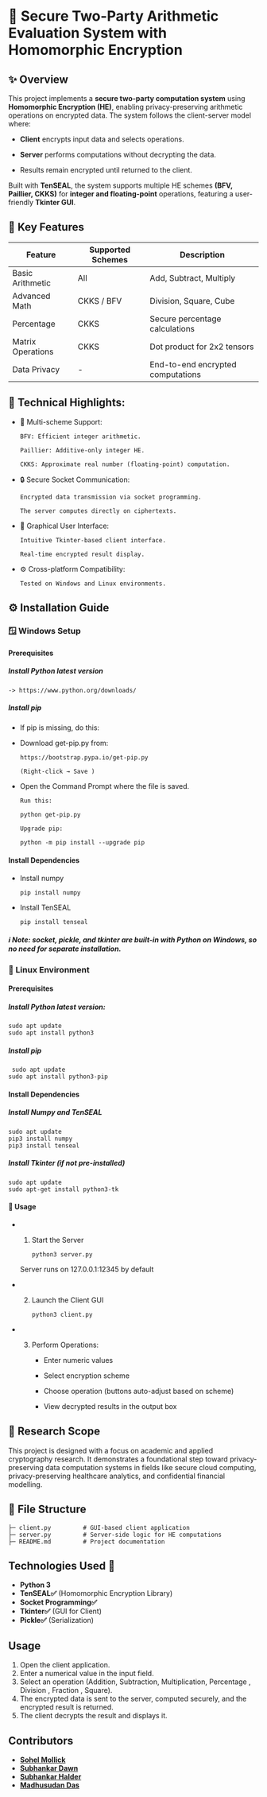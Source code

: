 # 🔐 Secure Two-Party Arithmetic Evaluation System with Homomorphic Encryption

## ✨ Overview 

This project implements a **secure two-party computation system** using **Homomorphic Encryption (HE)**, enabling privacy-preserving arithmetic operations on encrypted data. The system follows the client-server model where:

- **Client** encrypts input data and selects operations.

- **Server** performs computations without decrypting the data.

- Results remain encrypted until returned to the client.

Built with **TenSEAL**, the system supports multiple HE schemes **(BFV, Paillier, CKKS)** for **integer and floating-point** operations, featuring a user-friendly **Tkinter GUI**.


## 🎯 Key Features

| **Feature**         | **Supported Schemes** | **Description**                          |
|---------------------|------------------------|------------------------------------------|
| Basic Arithmetic    | All                    | Add, Subtract, Multiply                  |
| Advanced Math       | CKKS / BFV             | Division, Square, Cube                   |
| Percentage          | CKKS                   | Secure percentage calculations           |
| Matrix Operations   | CKKS                   | Dot product for 2x2 tensors              |
| Data Privacy        | -                      | End-to-end encrypted computations        |


## 🎯 Technical Highlights:


- 🚀 Multi-scheme Support:


      BFV: Efficient integer arithmetic.

      Paillier: Additive-only integer HE.

      CKKS: Approximate real number (floating-point) computation.

- 🔒 Secure Socket Communication:

      Encrypted data transmission via socket programming.
 
      The server computes directly on ciphertexts.

- 🎨 Graphical User Interface:

      Intuitive Tkinter-based client interface.

      Real-time encrypted result display.

- ⚙️ Cross-platform Compatibility:

      Tested on Windows and Linux environments.

## ⚙️ Installation Guide

### 🪟 Windows Setup

#### Prerequisites

##### Install Python latest version

    -> https://www.python.org/downloads/

#####  Install pip  

- If pip is missing, do this:

- Download get-pip.py from:

      https://bootstrap.pypa.io/get-pip.py
  
      (Right-click → Save )

- Open the Command Prompt where the file is saved.

      Run this:
      
      python get-pip.py
      
      Upgrade pip:
      
      python -m pip install --upgrade pip
       

   

#### Install Dependencies

  - Install numpy
  
        
        pip install numpy
     
  - Install TenSEAL
  
      
        pip install tenseal
        
    
 ##### ℹ️ Note: socket, pickle, and tkinter are built-in with Python on Windows, so no need for separate installation.

 ### 🐧 Linux Environment

#### Prerequisites

 ##### Install Python latest version:
 
    
    sudo apt update
    sudo apt install python3

   
#####  Install pip  

   
     sudo apt update 
    sudo apt install python3-pip

    
#### Install Dependencies   

##### Install Numpy and TenSEAL
  
    sudo apt update
    pip3 install numpy
    pip3 install tenseal
    

##### Install Tkinter (if not pre-installed)

 
    sudo apt update
    sudo apt-get install python3-tk




#### 🚀 Usage

- 1. Start the Server

     
         python3 server.py
        
    Server runs on 127.0.0.1:12345 by default

- 2. Launch the Client GUI

         python3 client.py
         
- 3. Perform Operations:

     - Enter numeric values

     - Select encryption scheme

     - Choose operation (buttons auto-adjust based on scheme)

     - View decrypted results in the output box
           
      
## 🧪 Research Scope

This project is designed with a focus on academic and applied cryptography research. It demonstrates a foundational step toward privacy-preserving data computation systems in fields like secure cloud computing, privacy-preserving healthcare analytics, and confidential financial modelling.

## 📁 File Structure
``` 
├─ client.py         # GUI-based client application
├─ server.py         # Server-side logic for HE computations
├─ README.md         # Project documentation

```
  

## Technologies Used 🚀

- **Python 3**
- **TenSEAL✅** (Homomorphic Encryption Library)
- **Socket Programming✅**
- **Tkinter✅** (GUI for Client)
- **Pickle✅** (Serialization)










## Usage

1. Open the client application.
2. Enter a numerical value in the input field.
3. Select an operation (Addition, Subtraction, Multiplication, Percentage , Division , Fraction , Square).
4. The encrypted data is sent to the server, computed securely, and the encrypted result is returned.
5. The client decrypts the result and displays it.




## Contributors
- **[Sohel Mollick](https://github.com/sohel440)**
- **[Subhankar Dawn](https://github.com/Subhankar200)**
- **[Subhankar Halder](https://github.com/subhankar-732121)**
- **[Madhusudan Das](https://github.com/MADHUSUDAN-DAS)**


